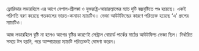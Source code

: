 ফ্লোরিডার লডারহিলে এর আগে নেপাল-শ্রীলঙ্কা ও যুক্তরাষ্ট্র-আয়ারল্যান্ডের ম্যাচ দুটি বজ্রবৃষ্টিতে পণ্ড হয়েছে। একই পরিণতি বরণ করেছে গতকালের ভারত-কানাডা ম্যাচটিও। ভেজা আউটফিল্ডের কারণে পরিত্যক্ত হয়েছে ‘এ’ গ্রুপের ম্যাচটিও।

আজ লডারহিলে বৃষ্টি না হলেও আগের বৃষ্টির কারণেই সেন্ট্রাল বোয়ার্ড পার্কের মাঠের আউটফিল্ড ভেজা ছিল। নির্ধারিত সময়ে টস হয়নি, পরে আম্পায়াররা ম্যাচটি পরিত্যক্তই ঘোষণা করেন।
